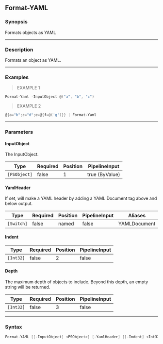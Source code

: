 Format-YAML
-----------




### Synopsis
Formats objects as YAML



---


### Description

Formats an object as YAML.



---


### Examples
> EXAMPLE 1

```PowerShell
Format-Yaml -InputObject @("a", "b", "c")
```
> EXAMPLE 2

```PowerShell
@{a="b";c="d";e=@{f=@('g')}} | Format-Yaml
```


---


### Parameters
#### **InputObject**

The InputObject.






|Type        |Required|Position|PipelineInput |
|------------|--------|--------|--------------|
|`[PSObject]`|false   |1       |true (ByValue)|



#### **YamlHeader**

If set, will make a YAML header by adding a YAML Document tag above and below output.






|Type      |Required|Position|PipelineInput|Aliases     |
|----------|--------|--------|-------------|------------|
|`[Switch]`|false   |named   |false        |YAMLDocument|



#### **Indent**




|Type     |Required|Position|PipelineInput|
|---------|--------|--------|-------------|
|`[Int32]`|false   |2       |false        |



#### **Depth**

The maximum depth of objects to include.
Beyond this depth, an empty string will be returned.






|Type     |Required|Position|PipelineInput|
|---------|--------|--------|-------------|
|`[Int32]`|false   |3       |false        |





---


### Syntax
```PowerShell
Format-YAML [[-InputObject] <PSObject>] [-YamlHeader] [[-Indent] <Int32>] [[-Depth] <Int32>] [<CommonParameters>]
```
